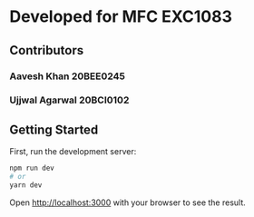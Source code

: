 # Developed for MFC EXC1083
## Contributors
### Aavesh Khan 20BEE0245
### Ujjwal Agarwal 20BCI0102

## Getting Started

First, run the development server:

```bash
npm run dev
# or
yarn dev
```

Open [http://localhost:3000](http://localhost:3000) with your browser to see the result.

